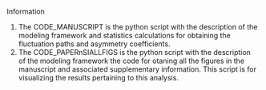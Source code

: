 Information
1. The CODE_MANUSCRIPT is the python script with the description of the modeling framework and statistics calculations for obtaining the fluctuation paths and asymmetry coefficients. 
2. The CODE_PAPERnSIALLFIGS is the python script with the description of the modeling framework the code for otaning all the figures in the manuscript and associated supplementary information. This script is for visualizing the results pertaining to this analysis. 

